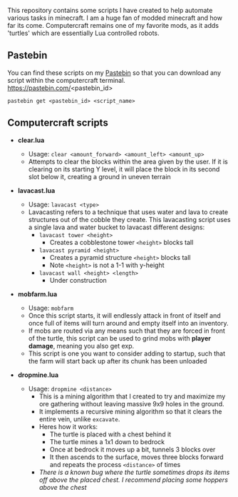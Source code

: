 
This repository contains some scripts I have created to help automate various tasks in minecraft.  I am a huge fan of modded minecraft and how far its come.  Computercraft remains one of my favorite mods, as it adds 'turtles' which are essentially Lua controlled robots.

## Pastebin
You can find these scripts on my [Pastebin](https://pastebin.com/u/Webb24) so that you can download any script within the computercraft terminal. https://pastebin.com/<pastebin_id>

    pastebin get <pastebin_id> <script_name>

## Computercraft scripts

 -  **clear.lua**
	 - Usage: `clear <amount_forward> <amount_left> <amount_up>`
	 - Attempts to clear the blocks within the area given by the user.  If it is clearing on its starting Y level, it will place the block in its second slot below it, creating a ground in uneven terrain
 - **lavacast.lua**
	 - Usage: `lavacast <type>`
	- Lavacasting refers to a technique that uses water and lava to create structures out of the cobble they create.  This lavacasting script uses a single lava and water bucket to lavacast different designs:
		- `lavacast tower <height>`
			- Creates a cobblestone tower `<height>` blocks tall
		-  `lavacast pyramid <height>`
			- Creates a pyramid structure `<height>` blocks tall
			- Note `<height>` is not a 1-1 with y-height
		- `lavacast wall <height> <length>`
			- Under construction
-  **mobfarm.lua**
	 - Usage: `mobfarm`
	 - Once this script starts, it will endlessly attack in front of itself and once full of items will turn around and empty itself into an inventory. 
	 - If mobs are routed via any means such that they are forced in front of the turtle, this script can be used to grind mobs with **player damage**, meaning you also get exp.
	 - This script is one you want to consider adding to startup, such that the farm will start back up after its chunk has been unloaded
	 
-  **dropmine.lua**
	 - Usage: `dropmine <distance>`
		 - This is a mining algorithm that I created to try and maximize my ore gathering without leaving massive 9x9 holes in the ground.  
		 - It implements a recursive mining algorithm so that it clears the entire vein, unlike `excavate`.
		 - Heres how it works:
			 -	The turtle is placed with a chest behind it
			 -	The turtle mines a 1x1 down to bedrock
			 -	Once at bedrock it moves up a bit, tunnels 3 blocks over
			 -	It then ascends to the surface, moves three blocks forward and repeats the process `<distance>`  of times
		 -	*There is a known bug where the turtle sometimes drops its items off above the placed chest. I recommend placing some hoppers above the chest*
		 
